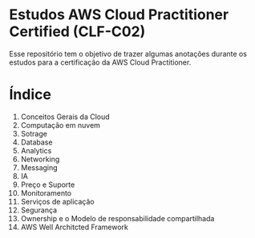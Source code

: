 # Estudos AWS Cloud Practitioner Certified (CLF-C02)

Esse repositório tem o objetivo de trazer algumas anotações durante os estudos para a certificação da AWS Cloud Practitioner.

# Índice
1. Conceitos Gerais da Cloud
2. Computação em nuvem
3. Sotrage
4. Database
5. Analytics
6. Networking
7. Messaging
8. IA
9. Preço e Suporte
10. Monitoramento
11. Serviços de aplicação
12. Segurança
13. Ownership e o Modelo de responsabilidade compartilhada
14. AWS Well Architcted Framework